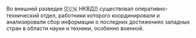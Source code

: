 Во внешней разведке [[🇨🇳 НКВД]] существовал оперативно-технический отдел, работники которого координировали и анализировали сбор информации о последних достижениях западных стран в области науки и техники, особенно военной.